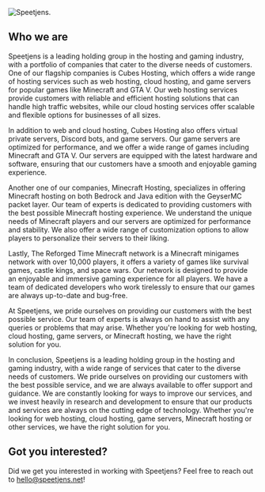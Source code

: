 ![Speetjens.](https://www.reforgedtime.eu/uploads/logos/63273ef9bfd4a2.77340597_jfpniqeokghlm.png)
## Who we are
Speetjens is a leading holding group in the hosting and gaming industry, with a portfolio of companies that cater to the diverse needs of customers. One of our flagship companies is Cubes Hosting, which offers a wide range of hosting services such as web hosting, cloud hosting, and game servers for popular games like Minecraft and GTA V. Our web hosting services provide customers with reliable and efficient hosting solutions that can handle high traffic websites, while our cloud hosting services offer scalable and flexible options for businesses of all sizes.

In addition to web and cloud hosting, Cubes Hosting also offers virtual private servers, Discord bots, and game servers. Our game servers are optimized for performance, and we offer a wide range of games including Minecraft and GTA V. Our servers are equipped with the latest hardware and software, ensuring that our customers have a smooth and enjoyable gaming experience.

Another one of our companies, Minecraft Hosting, specializes in offering Minecraft hosting on both Bedrock and Java edition with the GeyserMC packet layer. Our team of experts is dedicated to providing customers with the best possible Minecraft hosting experience. We understand the unique needs of Minecraft players and our servers are optimized for performance and stability. We also offer a wide range of customization options to allow players to personalize their servers to their liking.

Lastly, The Reforged Time Minecraft network is a Minecraft minigames network with over 10,000 players, it offers a variety of games like survival games, castle kings, and space wars. Our network is designed to provide an enjoyable and immersive gaming experience for all players. We have a team of dedicated developers who work tirelessly to ensure that our games are always up-to-date and bug-free.

At Speetjens, we pride ourselves on providing our customers with the best possible service. Our team of experts is always on hand to assist with any queries or problems that may arise. Whether you're looking for web hosting, cloud hosting, game servers, or Minecraft hosting, we have the right solution for you.

In conclusion, Speetjens is a leading holding group in the hosting and gaming industry, with a wide range of services that cater to the diverse needs of customers. We pride ourselves on providing our customers with the best possible service, and we are always available to offer support and guidance. We are constantly looking for ways to improve our services, and we invest heavily in research and development to ensure that our products and services are always on the cutting edge of technology. Whether you're looking for web hosting, cloud hosting, game servers, Minecraft hosting or other services, we have the right solution for you.

## Got you interested?
Did we get you interested in working with Speetjens? Feel free to reach out to hello@speetjens.net!
